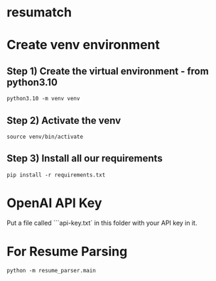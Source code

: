# resumatch


# Create venv environment

## Step 1) Create the virtual environment - from python3.10
```
python3.10 -m venv venv
```


## Step 2) Activate the venv
```
source venv/bin/activate 
```


## Step 3) Install all our requirements
```
pip install -r requirements.txt
```

# OpenAI API Key

Put a file called ```api-key.txt` in this folder with your API key in it.

# For Resume Parsing
```
python -m resume_parser.main
```


